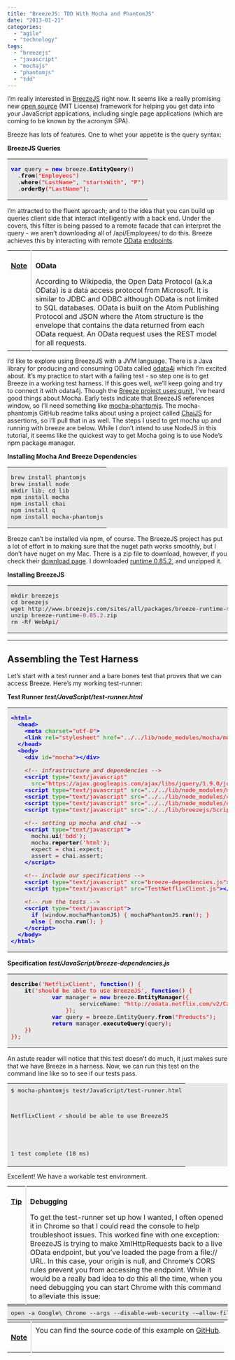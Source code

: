 ```yaml
---
title: "BreezeJS: TDD With Mocha and PhantomJS"
date: "2013-01-21"
categories: 
  - "agile"
  - "technology"
tags: 
  - "breezejs"
  - "javascript"
  - "mochajs"
  - "phantomjs"
  - "tdd"
---
```


I’m really interested in [BreezeJS](http://www.breezejs.com/) right now. It seems like a really promising new [open source](https://github.com/IdeaBlade/Breeze) (MIT License) framework for helping you get data into your JavaScript applications, including single page applications (which are coming to be known by the acronym SPA).

Breeze has lots of features. One to whet your appetite is the query syntax:

**BreezeJS Queries**

<table border="0" bgcolor="#e8e8e8" width="100%" cellpadding="10"><tbody><tr><td><pre><tt><b><font color="#0000FF">var</font></b> query <font color="#990000">=</font> <b><font color="#0000FF">new</font></b> breeze<font color="#990000">.</font><b><font color="#000000">EntityQuery</font></b><font color="#990000">()</font>
  <font color="#990000">.</font><b><font color="#000000">from</font></b><font color="#990000">(</font><font color="#FF0000">"Employees"</font><font color="#990000">)</font>
  <font color="#990000">.</font><b><font color="#000000">where</font></b><font color="#990000">(</font><font color="#FF0000">"LastName"</font><font color="#990000">,</font> <font color="#FF0000">"startsWith"</font><font color="#990000">,</font> <font color="#FF0000">"P"</font><font color="#990000">)</font>
  <font color="#990000">.</font><b><font color="#000000">orderBy</font></b><font color="#990000">(</font><font color="#FF0000">"LastName"</font><font color="#990000">);</font></tt></pre></td></tr></tbody></table>

I’m attracted to the fluent aproach; and to the idea that you can build up queries client side that interact intelligently with a back end. Under the covers, this filter is being passed to a remote facade that can interpret the query - we aren’t downloading all of /api/Employees/ to do this. Breeze achieves this by interacting with remote [OData](http://en.wikipedia.org/wiki/Open_Data_Protocol) [endpoints](http://www.odata.org/libraries).

<table style="margin:.2em 0;"><tbody><tr valign="top"><td style="padding:.5em;"><p><b><u>Note</u></b></p></td><td style="border-left:3px solid #e8e8e8;padding:.5em;"><p><b>OData</b></p>According to Wikipedia, the Open Data Protocol (a.k.a OData) is a data access protocol from Microsoft. It is similar to JDBC and ODBC although OData is not limited to SQL databases. OData is built on the Atom Publishing Protocol and JSON where the Atom structure is the envelope that contains the data returned from each OData request. An OData request uses the REST model for all requests.</td></tr></tbody></table>

I’d like to explore using BreezeJS with a JVM language. There is a Java library for producing and consuming OData called [odata4j](http://code.google.com/p/odata4j/) which I’m excited about. It’s my practice to start with a failing test - so step one is to get Breeze in a working test harness. If this goes well, we’ll keep going and try to connect it with odata4j. Though the [Breeze project uses qunit](http://www.breezejs.com/documentation/testing-breeze-application-0), I’ve heard good things about Mocha. Early tests indicate that BreezeJS references window, so I’ll need something like [mocha-phantomjs](https://github.com/metaskills/mocha-phantomjs). The mocha-phantomjs GitHub readme talks about using a project called [ChaiJS](http://chaijs.com/) for assertions, so I’ll pull that in as well. The steps I used to get mocha up and running with breeze are below. While I don’t intend to use NodeJS in this tutorial, it seems like the quickest way to get Mocha going is to use Node’s npm package manager.

**Installing Mocha And Breeze Dependencies**

<table border="0" bgcolor="#e8e8e8" width="100%" cellpadding="10"><tbody><tr><td><pre><tt>brew install phantomjs
brew install node
mkdir lib<font color="#990000">;</font> cd lib
npm install mocha
npm install chai
npm install q
npm install mocha-phantomjs</tt></pre></td></tr></tbody></table>

Breeze can’t be installed via npm, of course. The BreezeJS project has put a lot of effort in to making sure that the nuget path works smoothly, but I don’t have nuget on my Mac. There is a zip file to download, however, if you check their [download page](http://www.breezejs.com/). I downloaded [runtime 0.85.2](http://www.breezejs.com/sites/all/packages/breeze-runtime-0.85.2.zip), and unzipped it.

**Installing BreezeJS**

<table border="0" bgcolor="#e8e8e8" width="100%" cellpadding="10"><tbody><tr><td><pre><tt>mkdir breezejs
cd breezejs
wget http<font color="#990000">:</font>//www<font color="#990000">.</font>breezejs<font color="#990000">.</font>com/sites/all/packages/breeze-runtime-<font color="#993399">0.85</font><font color="#990000">.</font><font color="#993399">2</font><font color="#990000">.</font>zip
unzip breeze-runtime-<font color="#993399">0.85</font><font color="#990000">.</font><font color="#993399">2</font><font color="#990000">.</font>zip
rm -Rf WebApi<font color="#990000">/</font></tt></pre></td></tr></tbody></table>

* * *

## Assembling the Test Harness

Let’s start with a test runner and a bare bones test that proves that we can access Breeze. Here’s my working test-runner:

**Test Runner _test/JavaScript/test-runner.html_**

<table border="0" bgcolor="#e8e8e8" width="100%" cellpadding="10"><tbody><tr><td><pre><tt><b><font color="#0000FF">&lt;html&gt;</font></b>
  <b><font color="#0000FF">&lt;head&gt;</font></b>
    <b><font color="#0000FF">&lt;meta</font></b> <font color="#009900">charset</font><font color="#990000">=</font><font color="#FF0000">"utf-8"</font><b><font color="#0000FF">&gt;</font></b>
    <b><font color="#0000FF">&lt;link</font></b> <font color="#009900">rel</font><font color="#990000">=</font><font color="#FF0000">"stylesheet"</font> <font color="#009900">href</font><font color="#990000">=</font><font color="#FF0000">"../../lib/node_modules/mocha/mocha.css"</font> <b><font color="#0000FF">/&gt;</font></b>
  <b><font color="#0000FF">&lt;/head&gt;</font></b>
  <b><font color="#0000FF">&lt;body&gt;</font></b>
    <b><font color="#0000FF">&lt;div</font></b> <font color="#009900">id</font><font color="#990000">=</font><font color="#FF0000">"mocha"</font><b><font color="#0000FF">&gt;&lt;/div&gt;</font></b>
<div></div>
    <i><font color="#9A1900">&lt;!-- infrastructure and dependencies --&gt;</font></i>
    <b><font color="#0000FF">&lt;script</font></b> <font color="#009900">type</font><font color="#990000">=</font><font color="#FF0000">"text/javascript"</font>
      <font color="#009900">src</font><font color="#990000">=</font><font color="#FF0000">"https://ajax.googleapis.com/ajax/libs/jquery/1.9.0/jquery.min.js"</font> <b><font color="#0000FF">&gt;&lt;/script&gt;</font></b>
    <b><font color="#0000FF">&lt;script</font></b> <font color="#009900">type</font><font color="#990000">=</font><font color="#FF0000">"text/javascript"</font> <font color="#009900">src</font><font color="#990000">=</font><font color="#FF0000">"../../lib/node_modules/mocha/mocha.js"</font> <b><font color="#0000FF">&gt;&lt;/script&gt;</font></b>
    <b><font color="#0000FF">&lt;script</font></b> <font color="#009900">type</font><font color="#990000">=</font><font color="#FF0000">"text/javascript"</font> <font color="#009900">src</font><font color="#990000">=</font><font color="#FF0000">"../../lib/node_modules/chai/chai.js"</font> <b><font color="#0000FF">&gt;&lt;/script&gt;</font></b>
    <b><font color="#0000FF">&lt;script</font></b> <font color="#009900">type</font><font color="#990000">=</font><font color="#FF0000">"text/javascript"</font> <font color="#009900">src</font><font color="#990000">=</font><font color="#FF0000">"../../lib/node_modules/q/q.js"</font> <b><font color="#0000FF">&gt;&lt;/script&gt;</font></b>
    <b><font color="#0000FF">&lt;script</font></b> <font color="#009900">type</font><font color="#990000">=</font><font color="#FF0000">"text/javascript"</font> <font color="#009900">src</font><font color="#990000">=</font><font color="#FF0000">"../../lib/breezejs/Scripts/breeze.js"</font> <b><font color="#0000FF">&gt;&lt;/script&gt;</font></b>
<div></div>
    <i><font color="#9A1900">&lt;!-- setting up mocha and chai --&gt;</font></i>
    <b><font color="#0000FF">&lt;script</font></b> <font color="#009900">type</font><font color="#990000">=</font><font color="#FF0000">"text/javascript"</font><b><font color="#0000FF">&gt;</font></b>
      mocha<font color="#990000">.</font><b><font color="#000000">ui</font></b><font color="#990000">(</font><font color="#FF0000">'bdd'</font><font color="#990000">);</font>
      mocha<font color="#990000">.</font><b><font color="#000000">reporter</font></b><font color="#990000">(</font><font color="#FF0000">'html'</font><font color="#990000">);</font>
      expect <font color="#990000">=</font> chai<font color="#990000">.</font>expect<font color="#990000">;</font>
      assert <font color="#990000">=</font> chai<font color="#990000">.</font>assert<font color="#990000">;</font>
    <b><font color="#0000FF">&lt;/script&gt;</font></b>
<div></div>
    <i><font color="#9A1900">&lt;!-- include our specifications --&gt;</font></i>
    <b><font color="#0000FF">&lt;script</font></b> <font color="#009900">type</font><font color="#990000">=</font><font color="#FF0000">"text/javascript"</font> <font color="#009900">src</font><font color="#990000">=</font><font color="#FF0000">"breeze-dependencies.js"</font><b><font color="#0000FF">&gt;&lt;/script&gt;</font></b>
    <b><font color="#0000FF">&lt;script</font></b> <font color="#009900">type</font><font color="#990000">=</font><font color="#FF0000">"text/javascript"</font> <font color="#009900">src</font><font color="#990000">=</font><font color="#FF0000">"TestNetflixClient.js"</font><b><font color="#0000FF">&gt;&lt;/script&gt;</font></b>
<div></div>
    <i><font color="#9A1900">&lt;!-- run the tests --&gt;</font></i>
    <b><font color="#0000FF">&lt;script</font></b> <font color="#009900">type</font><font color="#990000">=</font><font color="#FF0000">"text/javascript"</font><b><font color="#0000FF">&gt;</font></b>
      <b><font color="#0000FF">if</font></b> <font color="#990000">(</font>window<font color="#990000">.</font>mochaPhantomJS<font color="#990000">)</font> <font color="#FF0000">{</font> mochaPhantomJS<font color="#990000">.</font><b><font color="#000000">run</font></b><font color="#990000">();</font> <font color="#FF0000">}</font>
      <b><font color="#0000FF">else</font></b> <font color="#FF0000">{</font> mocha<font color="#990000">.</font><b><font color="#000000">run</font></b><font color="#990000">();</font> <font color="#FF0000">}</font>
    <b><font color="#0000FF">&lt;/script&gt;</font></b>
  <b><font color="#0000FF">&lt;/body&gt;</font></b>
<b><font color="#0000FF">&lt;/html&gt;</font></b></tt></pre></td></tr></tbody></table>

**Specification _test/JavaScript/breeze-dependencies.js_**

<table border="0" bgcolor="#e8e8e8" width="100%" cellpadding="10"><tbody><tr><td><pre><tt><b><font color="#000000">describe</font></b><font color="#990000">(</font><font color="#FF0000">'NetflixClient'</font><font color="#990000">,</font> <b><font color="#0000FF">function</font></b><font color="#990000">()</font> <font color="#FF0000">{</font>
    <b><font color="#000000">it</font></b><font color="#990000">(</font><font color="#FF0000">'should be able to use BreezeJS'</font><font color="#990000">,</font> <b><font color="#0000FF">function</font></b><font color="#990000">()</font> <font color="#FF0000">{</font>
            <b><font color="#0000FF">var</font></b> manager <font color="#990000">=</font> <b><font color="#0000FF">new</font></b> breeze<font color="#990000">.</font><b><font color="#000000">EntityManager</font></b><font color="#990000">(</font><font color="#FF0000">{</font>
                    serviceName<font color="#990000">:</font> <font color="#FF0000">"http://odata.netflix.com/v2/Catalog/"</font>
                <font color="#FF0000">}</font><font color="#990000">);</font>
            <b><font color="#0000FF">var</font></b> query <font color="#990000">=</font> breeze<font color="#990000">.</font>EntityQuery<font color="#990000">.</font><b><font color="#000000">from</font></b><font color="#990000">(</font><font color="#FF0000">"Products"</font><font color="#990000">);</font>
            <b><font color="#0000FF">return</font></b> manager<font color="#990000">.</font><b><font color="#000000">executeQuery</font></b><font color="#990000">(</font>query<font color="#990000">);</font>
    <font color="#FF0000">}</font><font color="#990000">)</font>
<font color="#FF0000">}</font><font color="#990000">);</font></tt></pre></td></tr></tbody></table>

An astute reader will notice that this test doesn’t do much, it just makes sure that we have Breeze in a harness. Now, we can run this test on the command line like so to see if our tests pass.

<table border="0" bgcolor="#e8e8e8" width="100%" style="margin:.2em 0;"><tbody><tr><td style="padding:.5em;"><pre style="margin:0;padding:0;">$ mocha-phantomjs test/JavaScript/test-runner.html
<div></div>

  NetflixClient
    ✓ should be able to use BreezeJS
<div></div>

  1 test complete (18 ms)</pre></td></tr></tbody></table>

Excellent! We have a workable test environment.

<table style="margin:.2em 0;"><tbody><tr valign="top"><td style="padding:.5em;"><p><b><u>Tip</u></b></p></td><td style="border-left:3px solid #e8e8e8;padding:.5em;"><p><b>Debugging</b></p>To get the test-runner set up how I wanted, I often opened it in Chrome so that I could read the console to help troubleshoot issues. This worked fine with one exception: BreezeJS is trying to make XmlHttpRequests back to a live OData endpoint, but you’ve loaded the page from a file:// URL. In this case, your origin is null, and Chrome’s CORS rules prevent you from accessing the endpoint. While it would be a really bad idea to do this all the time, when you need debugging you can start Chrome with this command to alleviate this issue:</td></tr></tbody></table>

<table border="0" bgcolor="#e8e8e8" width="100%" style="margin:.2em 0;"><tbody><tr><td style="padding:.5em;"><pre style="margin:0;padding:0;">open -a Google\ Chrome --args --disable-web-security -–allow-file-access-from-files</pre></td></tr></tbody></table>

<table style="margin:.2em 0;"><tbody><tr valign="top"><td style="padding:.5em;"><p><b><u>Note</u></b></p></td><td style="border-left:3px solid #e8e8e8;padding:.5em;">You can find the source code of this example on <a href="https://github.com/kylehodgson/breeze-post-part-one">GitHub</a>.</td></tr></tbody></table>
